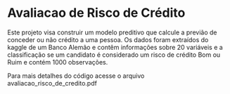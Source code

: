 # Avaliacao de Risco de Crédito

Este projeto visa construir um modelo preditivo que calcule a previão de conceder ou não crédito a uma
pessoa. Os dados foram extraídos do kaggle de um Banco Alemão e contêm informações sobre 20 variáveis e
a classificação se um candidato é considerado um risco de crédito Bom ou Ruim e contém 1000 observações.

Para mais detalhes do código acesse o arquivo avaliacao_risco_de_credito.pdf
